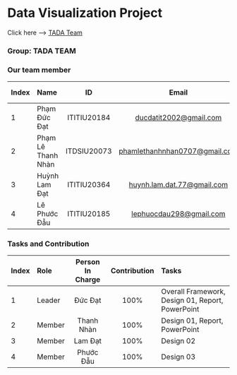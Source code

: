 
# Data Visualization Project 
Click here --> <a href="https://ducdatit2002.github.io/datavisualization-project/" target="_blank">TADA Team</a>

### Group: TADA TEAM
### Our team member
| Index | Name                   |     ID      |              Email               | Github account             |
|:------|:-----------------------|:-----------:|:--------------------------------:|:---------------------------|
| 1     | Phạm Đức Đạt | ITITIU20184 | ducdatit2002@gmail.com | ducdatit2002 |
| 2     | Phạm Lê Thanh Nhàn| ITDSIU20073 | phamlethanhnhan0707@gmail.com | pltnhan |
| 3     | Huỳnh Lam Đạt| ITITIU20364 | huynh.lam.dat.77@gmail.com | iGhost22 |
| 4     | Lê Phước Đẫu| ITITIU20185 | lephuocdau298@gmail.com | LucasLe298 |           

### Tasks and Contribution 
| Index | Role                                                         | Person In Charge | Contribution |Tasks|
|:------|:-------------------------------------------------------------|:--------------:|:------------:|:-------------------------------------------------------------|
| 1     | Leader     |   Đức Đạt   |          100%      |Overall Framework, Design 01, Report, PowerPoint   |   
| 2     | Member      |   Thanh Nhàn   |          100%      |Design 01, Report, PowerPoint    |    
| 3     | Member  |  Lam Đạt     |      100%          | Design 02  |     
| 4     | Member |     Phước Đẫu     |          100%      | Design 03 |       


